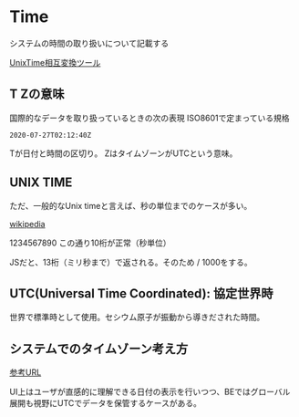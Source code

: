 # Time

システムの時間の取り扱いについて記載する

[UnixTime相互変換ツール](https://tool.konisimple.net/date/unixtime?q=1654765225)

## T Zの意味

国際的なデータを取り扱っているときの次の表現
ISO8601で定まっている規格

`2020-07-27T02:12:40Z`

Tが日付と時間の区切り。
ZはタイムゾーンがUTCという意味。

## UNIX TIME

ただ、一般的なUnix timeと言えば、秒の単位までのケースが多い。

[wikipedia](https://ja.wikipedia.org/wiki/UNIX%E6%99%82%E9%96%93)

1234567890
この通り10桁が正常（秒単位）

JSだと、13桁（ミリ秒まで）で返される。そのため / 1000をする。

## UTC(Universal Time Coordinated): 協定世界時

世界で標準時として使用。セシウム原子が振動から導きだされた時間。


## システムでのタイムゾーン考え方

[参考URL](https://zenn.dev/saki/articles/cbb097a495fcf5)

UI上はユーザが直感的に理解できる日付の表示を行いつつ、BEではグローバル展開も視野にUTCでデータを保管するケースがある。
